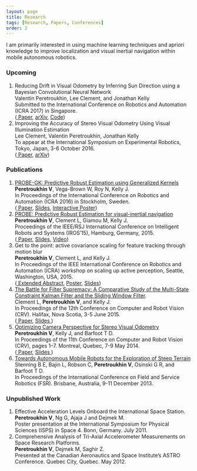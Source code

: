 ```yaml
---
layout: page
title: Research
tags: [Research, Papers, Conferences]
order: 2
---
```


I am primarily interested in using machine learning techniques and apriori knowledge to improve localization and visual inertial navigation within mobile autonomous robotics.

<h3>Upcoming</h3>
<div id='publicationList'>
<ol>

<li>
 <span class='udl'>
Reducing Drift in Visual Odometry by Inferring Sun Direction using a Bayesian Convolutional Neural Network</span>
 <div class='research_desc'>
Valentin Peretroukhin, Lee Clement, and Jonathan Kelly <br/>Submitted to the International Conference on Robotics and Automation (ICRA 2017) in Singapore.
</div>
<div class='research_links'>
 (<a href='{{ site.url }}/assets/research_material/ICRA2017-Sun-BCNN.pdf'><i class="fa fa-file-text-o"></i> Paper</a>, <a href='http://arxiv.org/abs/1609.05993'><i class="fa fa-desktop"></i> arXiv</a>, <a href='https://github.com/utiasSTARS/sun-bcnn-vo'><i class="fa fa-github-square"></i> Code</a>)
</div>
</li>

<li>
 <span class='udl'>
Improving the Accuracy of Stereo Visual Odometry Using Visual Illumination Estimation</span>
 <div class='research_desc'>
Lee Clement, Valentin Peretroukhin, Jonathan Kelly <br/>To appear at the International Symposium on Experimental Robotics, Tokyo, Japan, 3-6 October 2016.
</div>
<div class='research_links'>
 (<a href='{{ site.url }}/assets/research_material/ISER2016-Sun-VO.pdf'><i class="fa fa-file-text-o"></i> Paper</a>, <a href='http://arxiv.org/abs/1609.04705'><i class="fa fa-desktop"></i> arXiv</a>)
</div>
</li>
</ol>
<h3>Publications</h3>
<ol>

<li>
<a href="http://ieeexplore.ieee.org/document/7487212/"> <i class="fa fa-external-link"></i>
PROBE-GK: Predictive Robust Estimation using Generalized Kernels</a>
 <div class='research_desc'>
<strong>Peretroukhin V</strong>, Vega-Brown W, Roy N, Kelly J. <br/>In Proceedings of the International Conference on Robotics and Automation (ICRA 2016) in Stockholm, Sweden.
</div>
<div class='research_links'>
 (<a href='{{ site.url }}/assets/research_material/ICRA2016-Peretroukhin-PROBE-GK-Paper.pdf'><i class="fa fa-file-text-o"></i> Paper</a>, <a href='{{ site.url }}/assets/research_material/ICRA2016-Peretroukhin-PROBE-GK-Presentation.pdf'><i class="fa fa-desktop"></i> Slides</a>, <a href='{{ site.url }}/assets/research_material/ICRA2016-Peretroukhin-PROBE-GK-Poster.pdf'><i class="fa fa-picture-o"></i> Interactive Poster</a>)
</div>
</li>

<li>
 <a href="http://ieeexplore.ieee.org/xpl/login.jsp?tp=&arnumber=7353890"> <i class="fa fa-external-link"></i>
 PROBE: Predictive Robust Estimation for visual-inertial navigation</a>
 <div class='research_desc'>
<strong>Peretroukhin V</strong>, Clement L, Giamou M, Kelly J. <br/>
Proceedings of the IEEE/RSJ International Conference on Intelligent Robots and Systems (IROS’15), Hamburg, Germany, 2015.
</div>
<div class='research_links'>
 (<a href='{{ site.url }}/assets/research_material/IROS2015-Peretroukhin-PROBE-Paper.pdf'><i class="fa fa-file-text-o"></i> Paper</a>, <a href='{{ site.url }}/assets/research_material/IROS2015-Peretroukhin-PROBE-Presentation.pdf'><i class="fa fa-desktop"></i> Slides</a>, <a href='https://www.youtube.com/watch?v=0YmdVJ0Be3Q'><i class="fa fa-video-camera"></i> Video</a>)
 </div>
</li>


<li>
<span class='udl'>Get to the point: active covariance scaling for feature tracking through motion blur</span>
<div class='research_desc'>
<strong>Peretroukhin V</strong>, Clement L, and Kelly J. <br/>
 In Proceedings of the IEEE International Conference on Robotics and Automation (ICRA) workshop on scaling up active perception, Seattle, Washington, USA, 2015.  
</div>
<div class='research_links'>
 (<a href='{{ site.url }}/assets/research_material/ICRA2015-Blur-Abstract.pdf'><i class="fa fa-file-text-o"></i> Extended Abstract</a>, <a href='{{ site.url }}/assets/research_material/ICRA2015-Blur-Poster.pdf'><i class="fa fa-picture-o"></i> Poster</a>, <a href='{{ site.url }}/assets/research_material/ICRA2015-Blur-Presentation.pdf'><i class="fa fa-desktop"></i> Slides</a>)
 </div>
</li>


<li>
<a href="http://ieeexplore.ieee.org/xpl/login.jsp?tp=&arnumber=7158317"> <i class="fa fa-external-link"></i> The Battle for Filter Supremacy: A Comparative Study of the Multi-State Constraint Kalman Filter and the Sliding Window Filter</a>.
<div class='research_desc'>
Clement L, <strong>Peretroukhin V</strong>, and Kelly J. <br/>
In Proceedings of the 12th Conference on Computer and Robot Vision (CRV). Halifax, Nova Scotia, 3-5 June 2015.
</div>
<div class='research_links'>
(<a href='{{ site.url }}/assets/research_material/CRV2015-Filter-Supremacy-Paper.pdf'> <i class="fa fa-file-text-o"></i> Paper</a>, <a href='{{ site.url }}/assets/research_material/CRV2015-Filter-Supremacy-Presentation.pdf'><i class="fa fa-desktop"></i> Slides </a>)
</div>

</li>


<li>
<a href="http://ieeexplore.ieee.org/xpl/login.jsp?tp=&arnumber=6816817"> <i class="fa fa-external-link"></i> Optimizing Camera Perspective for Stereo Visual Odometry</a>
<div class='research_desc'>
<strong>Peretroukhin V</strong>, Kelly J, and Barfoot T D. <br/>
In Proceedings of the 11th Conference on Computer and Robot Vision (CRV), pages 1–7. Montreal, Quebec, 7-9 May 2014.
</div>
<div class='research_links'>
(<a href='{{ site.url }}/assets/research_material/VP_CRV2014-OptVOPrePrint.pdf'> <i class="fa fa-file-text-o"></i> Paper</a>, <a href='{{ site.url }}/assets/research_material/VP-CRVPresentation.pdf'><i class="fa fa-desktop"></i> Slides </a>)
</div>

</li>
<li>
<a href="http://link.springer.com/chapter/10.1007/978-3-319-07488-7_3"><i class="fa fa-external-link"></i> Towards Autonomous Mobile Robots for the Exploration of Steep Terrain</a>
<div class='research_desc'>
Stenning B E, Bajin L, Robson C, <strong>Peretroukhin V</strong>, Osinski G R, and Barfoot T D.
</div>
<div class='research_links'>
In Proceedings of the International Conference on Field and Service Robotics (FSR). Brisbane, Australia, 9-11 December 2013.
</div>
</li>
</ol>

<h3>Unpublished Work</h3>
<div id='publicationList'>
<ol>
<li>
<span class='udl'>Effective Acceleration Levels Onboard the International Space Station.</span>
<div class='research_desc'>
<strong>Peretroukhin V</strong>, Ng G, Ajaja J and Dejmek M.
</div>
<div class='research_links'>
Poster presentation at the International Symposium for Physical Sciences (ISPS) in Space 4. Bonn, Germany. July 2011.
</div>
</li>

<li>
<span class='udl'>Comprehensive Analysis of Tri-Axial Accelerometer Measurements on Space Research Platforms.</span>
<div class='research_desc'>
<strong>Peretroukhin V</strong>, Dejmek M, Saghir Z.
</div>
<div class='research_links'>
Presented at the Canadian Aeronautics and Space Institute’s ASTRO Conference. Quebec City, Quebec. May 2012.
</div>
</li>

</ol>
</div>
